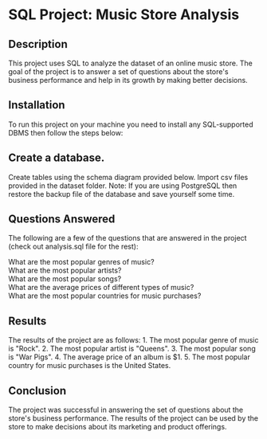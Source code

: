 <html>
<h1>SQL Project: Music Store Analysis</h1>

<h2>Description</h2>
This project uses SQL to analyze the dataset of an online music store. The goal of the project is to answer a set of questions about the store's business performance and help in its growth by making better decisions.

<h2>Installation</h2>
To run this project on your machine you need to install any SQL-supported DBMS then follow the steps below:

<h2>Create a database.</h2>
Create tables using the schema diagram provided below.
Import csv files provided in the dataset folder.
Note: If you are using PostgreSQL then restore the backup file of the database and save yourself some time.

<h2>Questions Answered</h2>
The following are a few of the questions that are answered in the project (check out analysis.sql file for the rest):

What are the most popular genres of music?<br>
What are the most popular artists?<br>
What are the most popular songs?<br>
What are the average prices of different types of music?<br>
What are the most popular countries for music purchases?<br>

<h2>Results</h2>
The results of the project are as follows:
1. The most popular genre of music is "Rock".
2. The most popular artist is "Queens".
3. The most popular song is "War Pigs".
4. The average price of an album is $1.
5. The most popular country for music purchases is the United States.

<h2>Conclusion</h2>
The project was successful in answering the set of questions about the store's business performance. The results of the project can be used by the store to make decisions about its marketing and product offerings.
